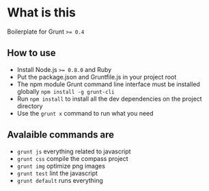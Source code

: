 What is this
=============
Boilerplate for Grunt `>= 0.4`


How to use
-------------

*	Install Node.js `>= 0.8.0` and Ruby
*	Put the package.json and Gruntfile.js in your project root
*	The npm module Grunt command line interface must be installed globally `npm install -g grunt-cli`
*	Run `npm install` to install all the dev dependencies on the project directory
*	Use the `grunt x` command to run what you need


Avalaible commands are
-------------

*	`grunt js` everything related to javascript
*	`grunt css` compile the compass project
*	`grunt img` optimize png images
*	`grunt test` lint the javascript
*	`grunt default` runs everything